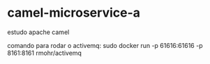 # camel-microservice-a
estudo apache camel


comando para rodar o activemq: sudo docker run -p 61616:61616 -p 8161:8161 rmohr/activemq

